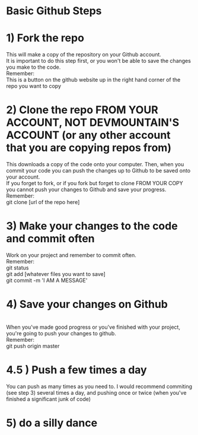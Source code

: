 # Basic Github Steps

# 1) Fork the repo
   This will make a copy of the repository on your Github account.
   <br>It is important to do this step first, or you won't be able to save the changes you make to the code.
   <br>Remember: 
   <br> This is a button on the github website up in the right hand corner of the repo you want to copy
   
# 2) Clone the repo FROM YOUR ACCOUNT, NOT DEVMOUNTAIN'S ACCOUNT (or any other account that you are copying repos from)
   This downloads a copy of the code onto your computer. Then, when you commit your code you can push the changes up to Github to be saved onto your account. 
   <br>If you forget to fork, or if you fork but forget to clone FROM YOUR COPY you cannot push your changes to Github and save your progress.
   <br>Remember: 
   <br>  git clone [url of the repo here]
   
# 3) Make your changes to the code and commit often
   Work on your project and remember to commit often.
   <br>Remember:
   <br> git status
   <br> git add [whatever files you want to save]
   <br> git commit -m 'I AM A MESSAGE'
    
# 4) Save your changes on Github
   <br>When you've made good progress or you've finished with your project, you're going to push your changes to github.
   <br>Remember:
   <br> git push origin master
    
# 4.5 ) Push a few times a day
   You can push as many times as you need to. I would recommend commiting (see step 3) several times a day, and pushing once or twice (when you've finished a significant junk of code)

# 5) do a silly dance